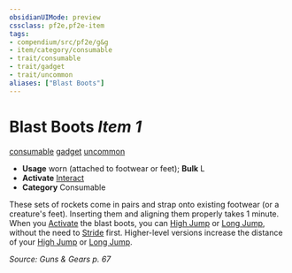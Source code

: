 ```yaml
---
obsidianUIMode: preview
cssclass: pf2e,pf2e-item
tags:
- compendium/src/pf2e/g&g
- item/category/consumable
- trait/consumable
- trait/gadget
- trait/uncommon
aliases: ["Blast Boots"]
---
```

# Blast Boots *Item 1*  
[consumable](../../../Rules/traits/consumable.md)  [gadget](../../../Rules/traits/gadget-g-g.md)  [uncommon](../../../Rules/traits/uncommon.md)  

- **Usage** worn (attached to footwear or feet); **Bulk** L
- **Activate** [Interact](../../../Rules/actions/interact.md)
- **Category** Consumable

These sets of rockets come in pairs and strap onto existing footwear (or a creature's feet). Inserting them and aligning them properly takes 1 minute. When you [Activate](../../../Rules/actions/activate-an-item.md) the blast boots, you can [High Jump](../../../Rules/actions/high-jump.md) or [Long Jump](../../../Rules/actions/long-jump.md), without the need to [Stride](../../../Rules/actions/stride.md) first. Higher-level versions increase the distance of your [High Jump](../../../Rules/actions/high-jump.md) or [Long Jump](../../../Rules/actions/long-jump.md).

*Source: Guns & Gears p. 67*